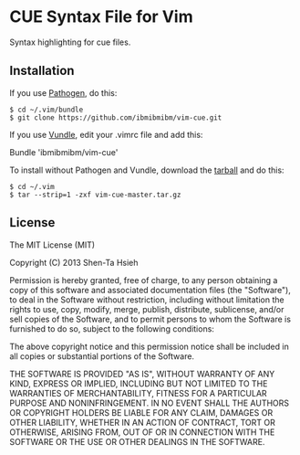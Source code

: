 # CUE Syntax File for Vim

Syntax highlighting for cue files.

## Installation

If you use [Pathogen](https://github.com/tpope/vim-pathogen), do this:

    $ cd ~/.vim/bundle
    $ git clone https://github.com/ibmibmibm/vim-cue.git

If you use [Vundle](http://github.com/gmarik/vundle), edit your .vimrc file and add this:

Bundle 'ibmibmibm/vim-cue'

To install without Pathogen and Vundle, download the [tarball](https://github.com/ibmibmibm/vim-cue/archive/master.tar.gz) and do this:

    $ cd ~/.vim
    $ tar --strip=1 -zxf vim-cue-master.tar.gz

## License

The MIT License (MIT)

Copyright (C) 2013 Shen-Ta Hsieh

Permission is hereby granted, free of charge, to any person obtaining a copy of this software and associated documentation files (the "Software"), to deal in the Software without restriction, including without limitation the rights to use, copy, modify, merge, publish, distribute, sublicense, and/or sell copies of the Software, and to permit persons to whom the Software is furnished to do so, subject to the following conditions:

The above copyright notice and this permission notice shall be included in all copies or substantial portions of the Software.

THE SOFTWARE IS PROVIDED "AS IS", WITHOUT WARRANTY OF ANY KIND, EXPRESS OR IMPLIED, INCLUDING BUT NOT LIMITED TO THE WARRANTIES OF MERCHANTABILITY, FITNESS FOR A PARTICULAR PURPOSE AND NONINFRINGEMENT. IN NO EVENT SHALL THE AUTHORS OR COPYRIGHT HOLDERS BE LIABLE FOR ANY CLAIM, DAMAGES OR OTHER LIABILITY, WHETHER IN AN ACTION OF CONTRACT, TORT OR OTHERWISE, ARISING FROM, OUT OF OR IN CONNECTION WITH THE SOFTWARE OR THE USE OR OTHER DEALINGS IN THE SOFTWARE.
